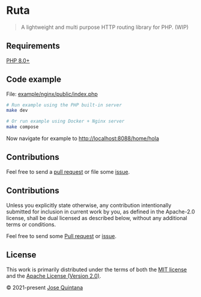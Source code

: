 # Ruta

> A lightweight and multi purpose HTTP routing library for PHP. (WIP)

## Requirements

[PHP 8.0+](https://www.php.net/releases/8.0/en.php)

## Code example

File: [example/nginx/public/index.php](example/nginx/public/index.php)

```sh
# Run example using the PHP built-in server
make dev
```

```sh
# Or run example using Docker + Nginx server
make compose
```

Now navigate for example to [http://localhost:8088/home/hola](http://localhost:8088/home/hola)

## Contributions

Feel free to send a [pull request](https://github.com/joseluisq/ruta/pulls) or file some [issue](https://github.com/joseluisq/ruta/issues).

## Contributions

Unless you explicitly state otherwise, any contribution intentionally submitted for inclusion in current work by you, as defined in the Apache-2.0 license, shall be dual licensed as described below, without any additional terms or conditions.

Feel free to send some [Pull request](https://github.com/joseluisq/ruta/pulls) or [issue](https://github.com/joseluisq/ruta/issues).

## License

This work is primarily distributed under the terms of both the [MIT license](LICENSE-MIT) and the [Apache License (Version 2.0)](LICENSE-APACHE).

© 2021-present [Jose Quintana](https://git.io/joseluisq)
